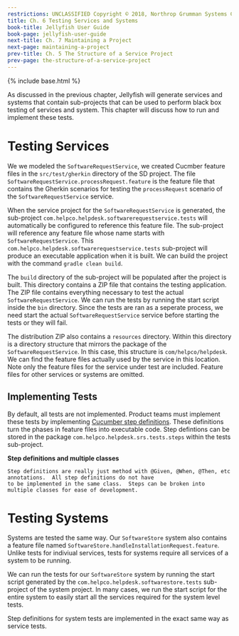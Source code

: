```yaml
---
restrictions: UNCLASSIFIED Copyright © 2018, Northrop Grumman Systems Corporation
title: Ch. 6 Testing Services and Systems
book-title: Jellyfish User Guide
book-page: jellyfish-user-guide
next-title: Ch. 7 Maintaining a Project
next-page: maintaining-a-project
prev-title: Ch. 5 The Structure of a Service Project
prev-page: the-structure-of-a-service-project
---
```

{% include base.html %}

As discussed in the previous chapter, Jellyfish will generate services and systems that contain sub-projects that can be
used to perform black box testing of services and system.  This chapter will discuss how to run and implement these
tests.

# Testing Services
We we modeled the `SoftwareRequestService`, we created Cucmber feature files in the `src/test/gherkin` directory of the
SD project.  The file `SoftwareRequestService.processRequest.feature` is the feature file that contains the Gherkin 
scenarios for testing the `processRequest` scenario of the `SoftwareRequestService` service.  

When the service project for the `SoftwareRequestService` is generated, the sub-project
`com.helpco.helpdesk.softwarerequestservice.tests` will automatically be configured to reference this feature file.  The
sub-project will reference any feature file whose name starts with `SoftwareRequestService`.  This 
`com.helpco.helpdesk.softwarerequestservice.tests` sub-project will produce an executable application when it is built.
We can build the project with the command `gradle clean build`.

The `build` directory of the sub-project will be populated after the project is built.  This directory contains a 
ZIP file that contains the testing application.  The ZIP file contains everything necessary to test the actual 
`SoftwareRequestService`.  We can run the tests by running the start script inside the `bin` directory.  Since the tests
are ran as a seperate process, we need start the actual `SoftwareRequestService` service before starting the tests or
they will fail.

The distribution ZIP also contains a `resources` directory.  Within this directory is a directory structure that mirrors
the package of the `SoftwareRequestService`.  In this case, this structure is `com/helpco/helpdesk`.  We can find the
feature files actually used by the service in this location.  Note only the feature files for the service under test
are included.  Feature files for other services or systems are omitted.

## Implementing Tests
By default, all tests are not implemented.  Product teams must implement these tests by implementing 
[Cucumber step definitions](https://docs.cucumber.io/guides/10-minute-tutorial/).  These definitions turn the phases 
in feature files into executable code.  Step defintions can be stored in the package
`com.helpco.helpdesk.srs.tests.steps` within the tests sub-project.

**Step definitions and multiple classes**
```note-info
Step definitions are really just method with @Given, @When, @Then, etc annotations.  All step definitions do not have 
to be implemented in the same class.  Steps can be broken into multiple classes for ease of development.
```

# Testing Systems
Systems are tested the same way.  Our `SoftwareStore` system also contains a feature file named 
`SoftwareStore.handleInstallationRequest.feature`.  Unlike tests for indiviual services, tests for systems require all
services of a system to be running.  

We can run the tests for our `SoftwareStore` system by running the start script generated by the 
`com.helpco.helpdesk.softwarestore.tests` sub-project of the system project.  In many cases, we run the start script 
for the entire system to easily start all the services required for the system level tests.

Step definitions for system tests are implemented in the exact same way as service tests.